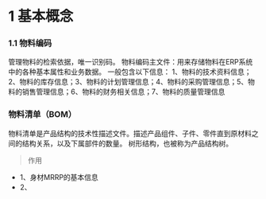 # 1 基本概念
### 1.1 物料编码
管理物料的检索依据，唯一识别码。
物料编码主文件：用来存储物料在ERP系统中的各种基本属性和业务数据。
一般包含以下信息：
1、物料的技术资料信息；2、物料的库存信息；3、物料的计划管理信息；4、物料的采购管理信息；5、物料的销售管理信息；6、物料的财务相关信息；7、物料的质量管理信息

### 物料清单（BOM）
物料清单是产品结构的技术性描述文件。描述产品组件、子件、零件直到原材料之间的结构关系，以及下属部件的数量。
树形结构，也被称为产品结构树。
> 作用
- 1、身材MRRP的基本信息
- 2、